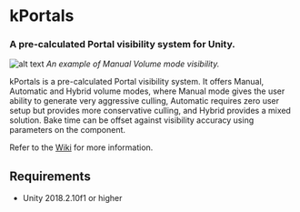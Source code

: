 # kPortals
### A pre-calculated Portal visibility system for Unity.

![alt text](https://github.com/Kink3d/kPortals/blob/master/Source/Images/HowItWorks00.png?raw=true)
*An example of Manual Volume mode visibility.*

kPortals is a pre-calculated Portal visibility system. It offers Manual, Automatic and Hybrid volume modes, where Manual mode gives the user ability to generate very aggressive culling, Automatic requires zero user setup but provides more conservative culling, and Hybrid provides a mixed solution. Bake time can be offset against visibility accuracy using parameters on the component.

Refer to the [Wiki](https://github.com/Kink3d/kPortals/wiki/Home) for more information.

## Requirements
- Unity 2018.2.10f1 or higher
